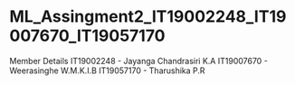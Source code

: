 # ML_Assingment2_IT19002248_IT19007670_IT19057170

Member Details 
IT19002248 - Jayanga Chandrasiri K.A
IT19007670 - Weerasinghe W.M.K.I.B
IT19057170 - Tharushika P.R
